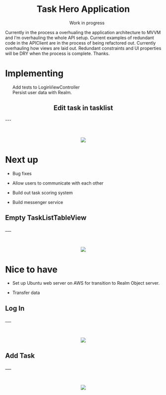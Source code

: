 <h1 align="center">Task Hero Application</h1>

<ul>
  <li type="none" align="center">Work in progress </li>
</ul>

<p> Currently in the process a overhualing the application architecture to MVVM and I'm overhauling the whole API setup. Current examples of redundant code in the APIClient are in the process of being refactored out. Currently overhauling how views are laid out. Redundant constraints and UI properties will be DRY when the process is complete. Thanks. </p>


<h1>Implementing</h1>

<ul>
   <li type="none">Add tests to LoginViewController</li>
   <li type="none">Persist user data with Realm.</li>
</ul>



<h2 align="center">Edit task in tasklist</h2>
---
<p align="center">
  <br><br>
  <img src="https://raw.githubusercontent.com/chriswebb09/taskhero/master/Assets/edittasklist.png">
</p>


# Next up 

- Bug fixes 

- Allow users to communicate with each other 

- Build out task scoring system 

- Build messenger service


<h2>Empty TaskListTableView</h2>
___

<p align="center">
  <br><br>
  <img src="https://raw.githubusercontent.com/chriswebb09/taskhero/master/Assets/emptytableview.png">
</p>


# Nice to have

- Set up Ubuntu web server on AWS for transition to Realm Object server.

- Transfer data




<h2>Log In</h2>
___

<p align="center">
  <br><br>
  <img src="https://raw.githubusercontent.com/chriswebb09/taskhero/master/Assets/login.jpg">
</p>



<h2>Add Task</h2>
___

<p align="center">
  <br><br>
  <img src="https://raw.githubusercontent.com/chriswebb09/taskhero/master/Assets/task.jpg">
</p>
